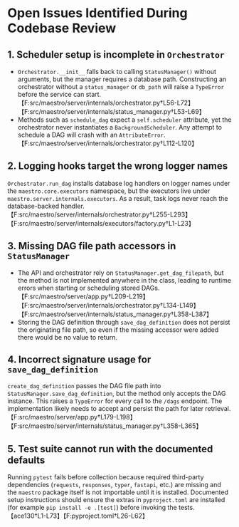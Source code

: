 # Open Issues Identified During Codebase Review

## 1. Scheduler setup is incomplete in `Orchestrator`
* `Orchestrator.__init__` falls back to calling `StatusManager()` without arguments, but the manager requires a database path. Constructing an orchestrator without a `status_manager` or `db_path` will raise a `TypeError` before the service can start. 【F:src/maestro/server/internals/orchestrator.py†L56-L72】【F:src/maestro/server/internals/status_manager.py†L53-L69】
* Methods such as `schedule_dag` expect a `self.scheduler` attribute, yet the orchestrator never instantiates a `BackgroundScheduler`. Any attempt to schedule a DAG will crash with an `AttributeError`. 【F:src/maestro/server/internals/orchestrator.py†L112-L120】

## 2. Logging hooks target the wrong logger names
`Orchestrator.run_dag` installs database log handlers on logger names under the `maestro.core.executors` namespace, but the executors live under `maestro.server.internals.executors`. As a result, task logs never reach the database-backed handler. 【F:src/maestro/server/internals/orchestrator.py†L255-L293】【F:src/maestro/server/internals/executors/factory.py†L1-L23】

## 3. Missing DAG file path accessors in `StatusManager`
* The API and orchestrator rely on `StatusManager.get_dag_filepath`, but the method is not implemented anywhere in the class, leading to runtime errors when starting or scheduling stored DAGs. 【F:src/maestro/server/app.py†L209-L219】【F:src/maestro/server/internals/orchestrator.py†L134-L149】【F:src/maestro/server/internals/status_manager.py†L358-L387】
* Storing the DAG definition through `save_dag_definition` does not persist the originating file path, so even if the missing accessor were added there would be no value to return.

## 4. Incorrect signature usage for `save_dag_definition`
`create_dag_definition` passes the DAG file path into `StatusManager.save_dag_definition`, but the method only accepts the DAG instance. This raises a `TypeError` for every call to the `/dags` endpoint. The implementation likely needs to accept and persist the path for later retrieval. 【F:src/maestro/server/app.py†L179-L198】【F:src/maestro/server/internals/status_manager.py†L358-L365】

## 5. Test suite cannot run with the documented defaults
Running `pytest` fails before collection because required third-party dependencies (`requests`, `responses`, `typer`, `fastapi`, etc.) are missing and the `maestro` package itself is not importable until it is installed. Documented setup instructions should ensure the extras in `pyproject.toml` are installed (for example `pip install -e .[test]`) before invoking the tests. 【ace130†L1-L73】【F:pyproject.toml†L26-L62】
